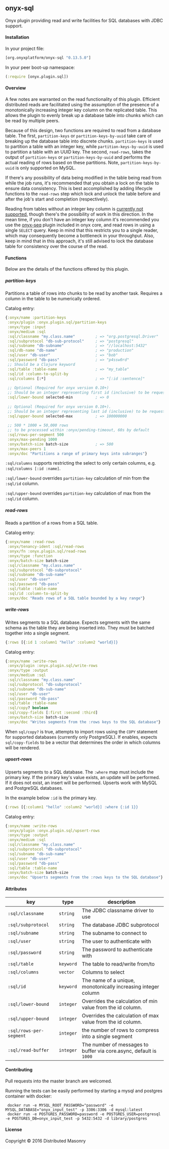 ## onyx-sql

Onyx plugin providing read and write facilities for SQL databases with JDBC support.

#### Installation

In your project file:

```clojure
[org.onyxplatform/onyx-sql "0.13.5.0"]
```

In your peer boot-up namespace:

```clojure
(:require [onyx.plugin.sql])
```

#### Overview

A few notes are warranted on the read functionality of this plugin. Efficient distributed reads are facilitated using the assumption of the presence of a monotonically increasing integer key column on the replicated table. This allows the plugin to evenly break up a database table into chunks which can be read by multiple peers.

Because of this design, two functions are required to read from a database table. The first, `partition-keys` or `partition-keys-by-uuid` take care of breaking up the database table into discrete chunks. `partition-keys` is used to partition a table with an integer key, while `partition-keys-by-uuid` is used to partition a table with an UUID key. The second, `read-rows`, takes the output of `partition-keys` or `partition-keys-by-uuid` and performs the actual reading of rows based on these partitions. Note, `partition-keys-by-uuid` is only supported on MySQL.

If there's any possibility of data being modified in the table being read from while the job runs, it's recommended that you obtain a lock on the table to ensure data consistency. This is best accomplished by adding lifecycle functions to the `read-rows` step which lock and unlock the table before and after the job's start and completion (respectively).

Reading from tables without an integer key column is [currently not supported](https://github.com/onyx-platform/onyx-sql/issues/8), though there's the possibility of work in this direction. In the mean time, if you don't have an integer key column it's recommended you use the [onyx-seq](https://github.com/onyx-platform/onyx/blob/0.12.x/src/onyx/plugin/seq.clj) plugin included in onyx core, and read rows in using a single `SELECT` query. Keep in mind that this restricts you to a single reader, which may consequently become a bottleneck in your throughput. Also, keep in mind that in this approach, it's still advised to lock the database table for consistency over the course of the read.

#### Functions

Below are the details of the functions offered by this plugin.

##### partition-keys

Partitions a table of rows into chunks to be read by another task. Requires a column in the table to be numerically ordered.

Catalog entry:

```clojure
{:onyx/name :partition-keys
 :onyx/plugin :onyx.plugin.sql/partition-keys
 :onyx/type :input
 :onyx/medium :sql
 :sql/classname "my.class.name"         ; => "org.postgresql.Driver"
 :sql/subprotocol "db-sub-protocol"     ; => "postgresql"
 :sql/subname "db-subname"              ; => "//localhost:5432"
 :sql/db-name "db-name"                 ; => "production"
 :sql/user "db-user"                    ; => "bob"
 :sql/password "db-pass"                ; => "p4ssw0rd"
 ;; Should be a Clojure keyword
 :sql/table :table-name                 ; => "my_table"
 :sql/id :column-to-split-by
 :sql/columns [:*]                      ; => "[:id :sentence]"
 
 ;; Optional (Required for onyx version 0.10+)
 ;; Should be an integer representing first id (inclusive) to be requested from the table
 :sql/lower-bound selected-min          ; => 0
 
 ;; Optional (Required for onyx version 0.10+).
 ;; Should be an integer representing last id (inclusive) to be requested from the table
 :sql/upper-bound selected-max          ; => 100000000
 
 ;; 500 * 1000 = 50,000 rows
 ;; to be processed within :onyx/pending-timeout, 60s by default
 :sql/rows-per-segment 500
 :onyx/max-pending 1000
 :onyx/batch-size batch-size            ; => 500
 :onyx/max-peers 1
 :onyx/doc "Partitions a range of primary keys into subranges"}
```

`:sql/columns` supports restricting the select to only certain columns, e.g. `:sql/columns [:id :name]`.

`:sql/lower-bound` overrides `partition-key` calculation of min from the `:sql/id` column.

`:sql/upper-bound` overrides `partition-key` calculation of max from the `:sql/id` column.

##### read-rows

Reads a partition of a rows from a SQL table.

Catalog entry:

```clojure
{:onyx/name :read-rows
 :onyx/tenancy-ident :sql/read-rows
 :onyx/fn :onyx.plugin.sql/read-rows
 :onyx/type :function
 :onyx/batch-size batch-size
 :sql/classname "my.class.name"
 :sql/subprotocol "db-subprotocol"
 :sql/subname "db-sub-name"
 :sql/user "db-user"
 :sql/password "db-pass"
 :sql/table :table-name
 :sql/id :column-to-split-by
 :onyx/doc "Reads rows of a SQL table bounded by a key range"}
```

##### write-rows

Writes segments to a SQL database. Expects segments with the same schema as the
table they are being inserted into. They must be batched together into a
single segment.


``` clojure
{:rows [{:id 1 :column1 "hello" :column2 "world}]}
```

Catalog entry:

```clojure
{:onyx/name :write-rows
 :onyx/plugin :onyx.plugin.sql/write-rows
 :onyx/type :output
 :onyx/medium :sql
 :sql/classname "my.class.name"
 :sql/subprotocol "db-subprotocol"
 :sql/subname "db-sub-name"
 :sql/user "db-user"
 :sql/password "db-pass"
 :sql/table :table-name
 :sql/copy? boolean
 :sql/copy-fields [:first :second :third]
 :onyx/batch-size batch-size
 :onyx/doc "Writes segments from the :rows keys to the SQL database"}
```

When `sql/copy?` is true, attempts to import rows using the `COPY` statement for
supported databases (currently only PostgreSQL). If enables, expects
`sql/copy-fields` to be a vector that determines the order in which columns will
be rendered.

##### upsert-rows

Upserts segments to a SQL database. The `:where` map must include the primary
key. If the primary key's value exists, an update will be performed. If it does
not exist, an insert will be performed. Upserts work with MySQL and PostgreSQL
databases.

In the example below `:id` is the primary key.

``` clojure
{:rows [{:column1 "hello" :column2 "world}] :where {:id 1}}
```

Catalog entry:

```clojure
{:onyx/name :write-rows
 :onyx/plugin :onyx.plugin.sql/upsert-rows
 :onyx/type :output
 :onyx/medium :sql
 :sql/classname "my.class.name"
 :sql/subprotocol "db-subprotocol"
 :sql/subname "db-sub-name"
 :sql/user "db-user"
 :sql/password "db-pass"
 :sql/table :table-name
 :onyx/batch-size batch-size
 :onyx/doc "Upserts segments from the :rows keys to the SQL database"}
```

#### Attributes

|key                     | type      | description
|------------------------|-----------|------------
|`:sql/classname`        | `string`  | The JDBC classname driver to use
|`:sql/subprotocol`      | `string`  | The database JDBC subprotocol
|`:sql/subname`          | `string`  | The subname to connect to
|`:sql/user`             | `string`  | The user to authenticate with
|`:sql/password`         | `string`  | The password to authenticate with
|`:sql/table`            | `keyword` | The table to read/write from/to
|`:sql/columns`          | `vector`  | Columns to select
|`:sql/id`               | `keyword` | The name of a unique, monotonically increasing integer column
|`:sql/lower-bound` | `integer` | Overrides the calculation of min value from the id column.
|`:sql/upper-bound` | `integer` | Overrides the calculation of max value from the id column.
|`:sql/rows-per-segment` | `integer` | the number of rows to compress into a single segment
|`:sql/read-buffer`      | `integer` | The number of messages to buffer via core.async, default is `1000`

#### Contributing

Pull requests into the master branch are welcomed.

Running the tests can be easily performed by starting a mysql and postgres container with docker:
```
 docker run -e MYSQL_ROOT_PASSWORD="password" -e MYSQL_DATABASE="onyx_input_test" -p 3306:3306 -d mysql:latest
 docker run -e POSTGRES_PASSWORD=password -e POSTGRES_USER=postgresql -e POSTGRES_DB=onyx_input_test -p 5432:5432 -d library/postgres
 ```

#### License

Copyright © 2016 Distributed Masonry

